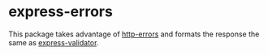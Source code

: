 # express-errors

This package takes advantage of [http-errors](https://www.npmjs.com/package/http-errors) and formats the response
the same as [express-validator](https://www.npmjs.com/package/express-validator).
